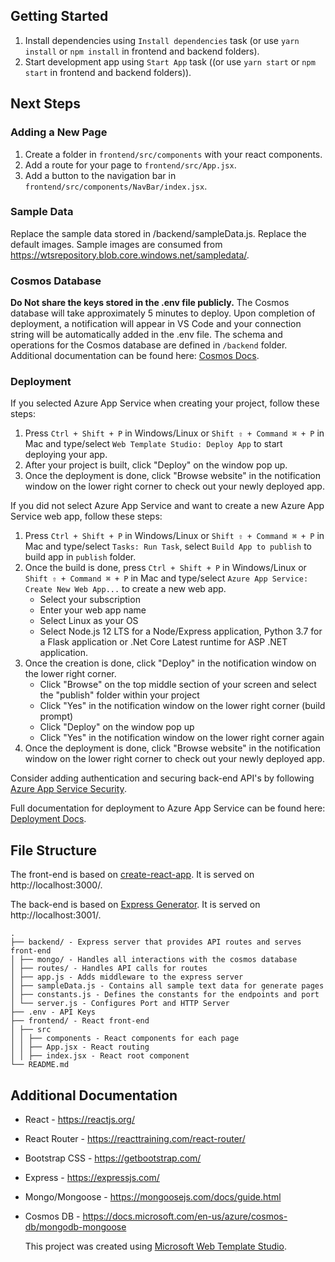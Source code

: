 ﻿## Getting Started

1. Install dependencies using `Install dependencies` task (or use `yarn install` or `npm install` in frontend and backend folders).
2. Start development app using `Start App` task ((or use `yarn start` or `npm start` in frontend and backend folders)).

## Next Steps

### Adding a New Page

1. Create a folder in `frontend/src/components` with your react components.
2. Add a route for your page to `frontend/src/App.jsx`.
3. Add a button to the navigation bar in `frontend/src/components/NavBar/index.jsx`.

### Sample Data

Replace the sample data stored in /backend/sampleData.js.
Replace the default images. Sample images are consumed from https://wtsrepository.blob.core.windows.net/sampledata/.

### Cosmos Database

**Do Not share the keys stored in the .env file publicly.**
The Cosmos database will take approximately 5 minutes to deploy. Upon completion of deployment,
a notification will appear in VS Code and your connection string will be automatically added in
the .env file. The schema and operations for the Cosmos database are defined in `/backend` folder.
Additional documentation can be found here: [Cosmos Docs](https://github.com/Microsoft/WebTemplateStudio/blob/dev/docs/services/azure-cosmos.md).

### Deployment

If you selected Azure App Service when creating your project, follow these steps:

1. Press `Ctrl + Shift + P` in Windows/Linux or `Shift ⇧ + Command ⌘ + P` in Mac and type/select `Web Template Studio: Deploy App` to start deploying your app.
2. After your project is built, click "Deploy" on the window pop up.
3. Once the deployment is done, click "Browse website" in the notification window on the lower right corner to check out your newly deployed app.

If you did not select Azure App Service and want to create a new Azure App Service web app, follow these steps:

1. Press `Ctrl + Shift + P` in Windows/Linux or `Shift ⇧ + Command ⌘ + P` in Mac and type/select `Tasks: Run Task`, select `Build App to publish` to build app in `publish` folder.
2. Once the build is done, press `Ctrl + Shift + P` in Windows/Linux or `Shift ⇧ + Command ⌘ + P` in Mac and type/select `Azure App Service: Create New Web App...` to create a new web app.
   - Select your subscription
   - Enter your web app name
   - Select Linux as your OS
   - Select Node.js 12 LTS for a Node/Express application, Python 3.7 for a Flask application or .Net Core Latest runtime for ASP .NET application.
3. Once the creation is done, click "Deploy" in the notification window on the lower right corner.
   - Click "Browse" on the top middle section of your screen and select the "publish" folder within your project
   - Click "Yes" in the notification window on the lower right corner (build prompt)
   - Click "Deploy" on the window pop up
   - Click "Yes" in the notification window on the lower right corner again
4. Once the deployment is done, click "Browse website" in the notification window on the lower right corner to check out your newly deployed app.

Consider adding authentication and securing back-end API's by following [Azure App Service Security](https://docs.microsoft.com/en-us/azure/app-service/overview-security).

Full documentation for deployment to Azure App Service can be found here: [Deployment Docs](https://github.com/Microsoft/WebTemplateStudio/blob/dev/docs/deployment.md).

## File Structure

The front-end is based on [create-react-app](https://github.com/facebook/create-react-app). It is served on http://localhost:3000/.

The back-end is based on [Express Generator](https://expressjs.com/en/starter/generator.html). It is served on http://localhost:3001/.

```
.
├── backend/ - Express server that provides API routes and serves front-end
│ ├── mongo/ - Handles all interactions with the cosmos database
│ ├── routes/ - Handles API calls for routes
│ ├── app.js - Adds middleware to the express server
│ ├── sampleData.js - Contains all sample text data for generate pages
│ ├── constants.js - Defines the constants for the endpoints and port
│ └── server.js - Configures Port and HTTP Server
├── .env - API Keys
├── frontend/ - React front-end
│ ├── src
│ │ ├── components - React components for each page
│ │ ├── App.jsx - React routing
│ │ ├── index.jsx - React root component
└── README.md
```

## Additional Documentation

- React - https://reactjs.org/
- React Router - https://reacttraining.com/react-router/
- Bootstrap CSS - https://getbootstrap.com/
- Express - https://expressjs.com/

- Mongo/Mongoose - https://mongoosejs.com/docs/guide.html
- Cosmos DB - https://docs.microsoft.com/en-us/azure/cosmos-db/mongodb-mongoose

  This project was created using [Microsoft Web Template Studio](https://github.com/Microsoft/WebTemplateStudio).
